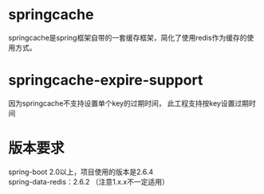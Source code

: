 # springcache
springcache是spring框架自带的一套缓存框架，简化了使用redis作为缓存的使用方式。

# springcache-expire-support
因为springcache不支持设置单个key的过期时间， 此工程支持按key设置过期时间

# 版本要求
spring-boot 2.0以上，项目使用的版本是2.6.4  
spring-data-redis：2.6.2 （注意1.x.x不一定适用）


